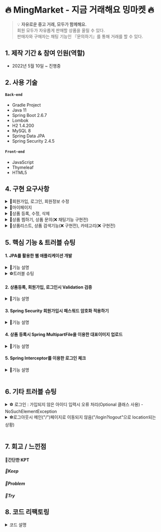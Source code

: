 # 🔥 MingMarket - 지금 거래해요 밍마켓 🔥
>:bulb: **자유로운 중고 거래, 모두가 함께해요.** <br>
> 회원 모두가 자유롭게 판매할 상품을 올릴 수 있다. <br>
> 판매자와 구매자는 채팅 기능인 『문의하기』를 통해 거래를 할 수 있다. <br>

## 1. 제작 기간 & 참여 인원(역할)
- 2022년 5월 10일 ~ 진행중

## 2. 사용 기술
#### `Back-end`
- Gradle Project
- Java 11
- Spring Boot 2.6.7
- Lombok
- H2 1.4.200
- MySQL 8
- Spring Data JPA
- Spring Security 2.4.5
#### `Front-end`
- JavaScript
- Thymeleaf
- HTML5

## 4. 구현 요구사항

<details>
<summary>📁회원가입, 로그인, 회원정보 수정</summary>
<div markdown="1">

##### `회원가입`
- 아이디 중복 체크
- 비밀번호 확인 (한번 더 입력받아서 일치하는지)
- 비밀번호 암호화
- 다음 우편번호 API를 이용한 주소지 입력받기 [➡️Daum 우편번호 서비스 API](https://postcode.map.daum.net/guide)
- 비밀번호 영소문자, 특수문자 포함 12~32자 이하, 같은 문자 연속 3번이상 입력 안됨 (❌ 구현전)
- 카카오, 구글, 네이버 로그인 (❌ 구현전)

##### `로그인`
- 로그인시 로그인 상태 유지 (3분동안 사용하지 않으면 자동 로그아웃)
- 없는 아이디, 비밀번호 입력시 "아이디 또는 비밀번호가 일치하지 않습니다"

##### `회원정보 수정 (+비밀번호 수정)`
- 마이페이지에서 수정 가능
- 회원정보, 비밀번호 수정시 현재 비밀번호 입력받아서 본인이 맞는지 확인
</div>
</details>

<details>
<summary>📁마이페이지</summary>
<div markdown="1">

##### `마이페이지`
- 본인의 정보와 비밀번호를 수정할 수 있다.
- 찜 상품 리스트를 볼 수 있다.
- 자신이 올린 상품 리스트를 볼 수 있다.
- 자신이 올린 상품의 판매 상태를 변경할 수 있다. (거래 완료된 상품이면 거래 완료로 변경) (❌ 구현전)
- 관심 상품, 내 상품의 대표이미지 또는 제목 클릭시 상세 페이지로 이동된다.

</div>
</details>


<details>
<summary>📁상품 등록, 수정, 삭제</summary>
<div markdown="1">

##### `상품 등록, 수정, 삭제`
- 상품 등록시 대표이미지, 제목, 상세 설명, 가격, 카테고리를 입력받는다.
- 비회원은 상품을 등록할 수 없다.
- 수정시 대표이미지, 제목, 상세설명, 가격, 카테고리를 변경할 수 있다.
- 등록한 회원은 거래 상태와 무관하게 상품을 삭제할 수 있다.
- 관심 상품에 추가된 상품이 삭제될 경우, 자동으로 삭제된다. (❌ 구현전)

</div>
</details>

<details>
<summary>📁상품 찜하기, 상품 문의(❌ 채팅기능 구현전)</summary>
<div markdown="1">

##### `상품 찜하기`
- 마음에 드는 상품은 찜하기 가능
- 본인이 올린 상품은 찜할 수 없다.
- 찜 취소 가능
- 찜한 상품은 **마이페이지 - 관심 상품**에서 확인할 수 있다.

##### `상품 문의(❌ 구현전)`
- 상품을 거래하고자 할 경우 채팅을 통해서 문의 가능하다.
- 상품 디테일 페이지에 상품 문의하기 버튼이 있다.
- 로그인 회원만 가능하다. (비회원 사용 불가)
- 본인이 본인에게 문의는 불가능하다.
- 이미 거래가 완료된 상품은 더이상 문의할 수 없다.

</div>
</details>

<details>
<summary>📁상품리스트, 상품 검색기능(❌ 구현전), 카테고리(❌ 구현전)</summary>
<div markdown="1">

##### `상품 리스트`
- 메인화면에 상품리스트가 출력된다. 
- 등록 날짜가 가장 최신 순으로 출력된다.

##### `상품 검색기능, 카테고리 (❌ 구현전)`
- 원하는 상품 정보를 검색할 수 있다. (제목, 내용, 판매자 닉네임 모두 검색됨)
- 카테고리는 『패션(여성, 남성, 스포츠, 잡화), 가전/디지털(컴퓨터, 냉장고, 청소기, 세탁기/건조기), 도서(여행, 역사, 예술, 기타), 기타』로 나눠져있다.

</div>
</details>

## 5. 핵심 기능 & 트러블 슈팅

#### 1. JPA를 활용한 웹 애플리케이션 개발
<details>
<summary>📌기능 설명</summary>
<div markdown="1">
<br>

> 자바 진영의 <b>ORM 기술 표준으로 사용되는 인터페이스의 모음인 JPA를 활용</b>하여 웹 애플리케이션을 개발하였다. <br>
> JPA 인터페이스의 구현체로 <b>Hibervate 프레임 워크</b>를 사용하였다. <br><br>
> 이렇게 JPA를 사용함으로써 INSERT/UPDATE/SELECT <b>쿼리 등을 직접 작성하지 않아도 데이터를 저장</b>할 수 있게 되었다.<br>
> SQL 중심적인 개발이 아닌 Method를 통해서 DB를 조작할 수 있어, 
> 개발자는 객체 모델을 이용해서 비즈니스 로직을 구성하는 데만 집중할 수 있었다. <br>
> 
> 특히 <b>필드 변경이나 필드를 추가하게 될 경우 JPA가 자동으로 SQL을 처리해주기 때문에 유지보수가 수월</b>하다. <br>
> 그리고 초반 개발단계에서는 H2 데이터베이스를 사용하였는데,
> 나중에 데이터베이스를 MySQL로 변경하여도 <b>쿼리를 수정하지 않아도 된다는 장점</b>이 있었다  

<br>

##### `1. 도메인 모델 분석 (연관관계 매핑 분석)`
- **회원(Member)** 과 **상품(Product)**
    - 한명의 회원은 여러 상품을 등록할 수 있다.
    - 상품(Product)이 연관관계 주인으로 다대일 관계를 갖는다.
- **회원(Member)** 과 **관심 상품(WishItem)**
    - 한명의 회원은 여러 개의 관심 상품을 가질 수 있다.
    - 관심상품(WishItem)이 연관관계 주인으로 다대일 관계를 갖는다.
- **관심 상품(WishItem)** 과 **상품(Product)**
    - 관심 상품은 단 하나의 상품에 해당된다.
    - 관심 상품(WishItem)이 연관관계 주인으로 일대일 관계를 갖는다.
- **상품(Product)** 과 **댓글(Comment)**
    - 하나의 상품에는 여러 댓글을 달 수 있다.
    - 댓글(Comment)과 연관관계 주인으로 다대일 관계를 갖는다.
- **회원(Member)** 과 **댓글(Comment)**
    - 한명의 회원은 여러 댓글을 달 수 있다.
    - 댓글(Comment)과 연관관계 주인으로 다대일 관계를 갖는다.
- **상품(Product)** 과 **카테고리(Category)**
    - 하나의 상품은 여러개의 카테고리를 가질 수 있다.
      <br><br>
##### `2. 테이블 설계`
<img src="https://blog.kakaocdn.net/dn/VahxL/btrHaoGhKcw/q5jKbGSMBJWhewhLUNohWK/img.png" width="600">

<br>

##### `3. 엔티티 개발`
👉 주요 사용한 어노테이션
- `@Entity`: 해당 클래스가 DB테이블과 1대 1 매칭
- `@Id`: Primary Key를 지정
- `@GeneratedValue`: `AUTO(dafault)` 데이터베이스에 의해 자동으로 생성된 값
- `@Embedded`: 새로운 값 타입을 직접 정의해서 사용 (재사용이 가능함), 값 타입을 사용하는 곳에 표시
- `@Embeddable`: 값 타입을 정의하는 곳에 표시
- `@ManyToOne(fetch = LAZY)`, `@OneToOne(fetch = LAZY)`: 연관 관계 맵핑
  - <img src="https://blog.kakaocdn.net/dn/xW1JV/btrHfmNFlWw/SZdtqTXWq0h5RvEjcBvE80/img.png" width="350">
  - `fetch = LAZY`: 지연로딩 → 로딩되는 시점에 Lazy 로딩 설정이 되어있는 member 엔티티는 프록시 객체로 가져온다
  - 후에 실제 객체를 사용하는 시점에(member 사용하는 시점에) 초기화가 된다. DB에 쿼리가 나간다. (select 쿼리가 따로 2번 나감)
  - `@ManyToOne`, `@OneToOne`: 기본이 `(fetch = EAGER)` → 즉시로딩 이므로 LAZY로 바꿔준다.
- `@JoinColumn(name = "member_id")`:연관 관계를 맺을 해당 객체의 컬럼 값을 넣어주기
- `@Enumerated(EnumType.STRING)`: 자바의 enum 타입을 매핑할 때 사용
  <br>
  <br>

**※ 엔티티에서 Setter 사용 지양**
> Setter는 호출 시 데이터가 변동된다.
>  <br> Setter를 열어두게 되면 프로젝트가 커지고 복잡해질수록 엔티티가 도대체 왜 어디서 변경되는지 추적하기 점점 힘들어진다.
>  <br> 그래서 엔티티의 데이터를 변경할 때는 아래 코드처럼 Setter 대신 변경 지점이 명확하도록 <b>변경을 위한 비즈니스 메서드를 따로 만들어 제공</b>하였다.
>  <br> 그리고 객체의 일관성을 유지하기 위해 **객체 생성 시점에 값들을 넣어줌**으로써 Setter 사용을 지양할 수 있었다.

- 👇Member Entity

<img src="https://blog.kakaocdn.net/dn/rVKYu/btrHdwXCYQl/qqRCWnwt3GfE7wPjJK1km0/img.png" width="700">

- 👇Product Entity

<img src="https://blog.kakaocdn.net/dn/bH7EHq/btrG9mvqVra/J03WQJAQ6G9341EnzoswS0/img.png" width="700">

- 👇WishItem Entity

<img src="https://blog.kakaocdn.net/dn/bvNtgq/btrHdIpX1iS/6jBB1S1wA5bWQrrRb8zOqK/img.png" width="800">


<br>

> 아래와 같이 기본 생성자 접근자를 `protected`로 변경하면 `new Entity()` 사용을 막을 수 있어 객체의 일관성을 더 유지할 수 있다.
> <br>(`protected`로 설정하는 이유는 JPA 기본 스펙상 기본 생성자가 필요한데 `protected`로 제어하는 것까지 허용되기 때문이다.)
> <br> 롬복을 사용하여 어노테이션 설정을 통해 간단하게 설정하였다.

<img src="https://blog.kakaocdn.net/dn/bN2uFz/btrHevKrk2n/oS7FgdEMk3QBDGR1D947bk/img.png" width="400">

<br>
<br>
<br>

</div>
</details>

<details>
<summary>⚽트러블 슈팅</summary>
<div markdown="1">
<br>
<b>1. JPA - merge()를 이용하여 값 수정시 수정하지 않는 데이터는 값이 null로 들어가짐</b>
<br><br>

> <구현 요구사항> <br>
> 유저는 상품을 자유롭게 올릴 수 있다.  
> 올린 상품을 수정할 수 있다

👇Controller

<img src="https://blog.kakaocdn.net/dn/bXVNYP/btrHaficUqE/Gt7w6LYKNd9lIkVRXz6Hi0/img.png" width="800">

👇ProductRepository

<img src="https://blog.kakaocdn.net/dn/sT8jW/btrHaYnjoFO/ntVeLB0X0y7xJVCbEzdTjK/img.png" width="500">



👇결과:

<img src="https://blog.kakaocdn.net/dn/UDMag/btrFybu624A/ImJr1Z2w3vKXhZKqz1vhj0/img.png" width="400">


##### 문제 발생
- 수정시 MEMBER_ID가 계속 null값이 채워진다.
- 게시글 수정시 게시글 작성자(member_id)는 변경될 일이 없다.
- 그래서 아래 코드 실행시 member_id = null값이다.

```
 else { // 상품이 존재할 경우 강제로 업데이트(즉, 수정)
    em.merge(product);
}
```

> 병합은 준영속 상태의 엔티티를 다시 영속 상태로 변경할 때 사용한다.  
> merge() 메서드는 준영속 상태의 엔티티를 받아 그 정보로 새로운 영속 상태의 엔티티를 반환한다.

**merge()의 동작 방식**

1.  `merge()`를 실행
2.  파라미터로 넘어온 준영속 엔티티의 식별자 값으로 1차 캐시에서 엔티티를 조회
-   만약 1차 캐시에 엔티티가 없으면 데이터베이스에 엔티티를 조회하고 1차 캐시에 저장.
-   무조건 1번은 db 조회를 하므로 성능에 좋지 않을 수 있다.
3.  조회한 영속 엔티티에 product 엔티티의 값을 채워 넣음
-   이때 product 의 모든 값을 영속 엔티티에 채워 넣기 때문에 **null 값이 들어갈 수 도 있는 문제가 생긴다.**
-   이래서 **업데이트 시 merge()보단 변경 감지를 사용하자.**
4.  영속 상태의 객체를 반환

<br>

#### **✨수정된 코드✨**

**변경 감지 사용 (**dirtyChecking)****

👇Service

<img src="https://blog.kakaocdn.net/dn/dMaOMk/btrHdLtKbhK/w1vHzOOH40F3etaQz0cuY1/img.png" width="600">


👇Repository

```
public Product findSingleProduct(Long productId) {
    return em.find(Product.class, productId);
}
```

`entityManager`로 entity를 직접 꺼내, 값을 수정한다.

`@Transactional`으로 인하여 로직이 끝날 때 JPA에서 트랜잭션 commit 시점에 변경 감지(Dirty Checking)한 후 Flush를 한다.
<br>수정시 입력되지 않은 값은 그대로 유지된다.
<br>
<br>
<br>

</div>
</details>


#### 2. 상품등록, 회원가입, 로그인시 Validation 검증
<details>
<summary>📌기능 설명</summary>
<div markdown="1">

#### `1. Valid Annotation을 이용한 Validation 체크`
✔️Spring에서는 사용자가 입력한 값에 대한 유효성을 체크하기 위해 Spring Validator를 사용할 수 있도록 지원하고 있다.

- `build.gradle`에 dependency 추가 <br>
  ➡️`implementation 'org.springframework.boot:spring-boot-starter-validation'`
- **Dto**객체를 정의한 후 각 필드에 맞는 Annotation을 사용했다.
  - `@NotNull`: Null 허용하지 않음 (" ", "" 허용)
  - `@NotEmpty`: Null과 ""는 허용하지 않음 (" "는 허용) 
  - `@NotBlank`: Null과 "", " " 모두 허용하지 않음
  - `@Size(min=, max=)`: 크기가 지정된 경계를 포함한 사이에 있어야 함
  - `@Range(min=, max=)`: 숫자 값 또는 숫자 값의 문자열 표현에 적용(지정한 범위 내에 있어야 함)
- **Controller**에서는 Dto 객체 앞에 `@Valied`, 그리고 객체 뒤에는 `BindingResult result`를 명시한다.
  - `@Valid` 선언된 객체에 설정을 바탕으로 유효성 검사
  - 데이터가 유효하지 않은 속성이 있으면 그에 대한 에러 정보를 `BindingResult`에 담는다.
    - 아래 코드처럼 `result`에 에러가 담겨있는지 확인하는 로직을 만들어 에러가 있으면 폼으로 다시 이동할 수 있도록 한다. 
    ```
      if (result.hasErrors()) { //만약에 result 안에 에러가 있으면
        return "product/createProductForm"; //다시 폼으로 이동
      }
      ```
<br>

#### `2. 회원가입시 아이디 중복 검증 `
👇MemberService에서 따로 중복 아이디를 검증하는 메서드를 만들었다.

<img src="https://blog.kakaocdn.net/dn/dEOPkl/btrHfRfKHvx/ndrBqKHn87J1vQLJdmxv20/img.png" width="650">

👇그리고 화면에 보여질 오류메시지는 타임리프를 통해 아래코드와 같이 `globalError()`를 출력시켜주었다.
````
    <div th:if="${#fields.hasGlobalErrors()}">
        <p class="field-error" th:each="err : ${#fields.globalErrors()}"
        th:text="${err}">전체 오류 메시지</p>
    </div>
````


<br>
📝검증과 오류 메시지 공식 메뉴얼 <br>
→ https://www.thymeleaf.org/doc/tutorials/3.0/thymeleafspring.html#validation-and-
error-messages

</div>
</details>

#### 3. Spring Security 회원가입시 패스워드 암호화 적용하기
<details>
<summary>📌기능 설명</summary>
<div markdown="1">
<br>

>Spring Security?<br>
>Spring 기반의 Application의 보안을 위한 Spring framework<br>
>스프링 시큐리티의 PasswordEncoder를 이용하여 패스워드를 암호화 할 것이다. <br>
>[🔗Spring Security공식문서 바로가기](https://spring.io/projects/spring-security)<br>

##### `1. 의존성 주입`

- 우선 비밀번호 암호화에 사용되는 PasswordEncoder를 사용하기 위해서는 Spring Security 의존성을 주입해줘야 한다.<br>
  ➡️`implementation group: 'org.springframework.boot', name: 'spring-boot-starter-security`


##### `2. Config 설정`
<details>  
<summary>PasswordEncoder 코드 참조</summary>  
<div markdown="1">  

  ```
/*
 * Copyright 2011-2016 the original author or authors.
 *
 * Licensed under the Apache License, Version 2.0 (the "License");
 * you may not use this file except in compliance with the License.
 * You may obtain a copy of the License at
 *
 *      https://www.apache.org/licenses/LICENSE-2.0
 *
 * Unless required by applicable law or agreed to in writing, software
 * distributed under the License is distributed on an "AS IS" BASIS,
 * WITHOUT WARRANTIES OR CONDITIONS OF ANY KIND, either express or implied.
 * See the License for the specific language governing permissions and
 * limitations under the License.
 */

package org.springframework.security.crypto.password;

/**
 * Service interface for encoding passwords.
 *
 * The preferred implementation is {@code BCryptPasswordEncoder}.
 *
 * @author Keith Donald
 */
public interface PasswordEncoder {

	/**
	 * Encode the raw password. Generally, a good encoding algorithm applies a SHA-1 or
	 * greater hash combined with an 8-byte or greater randomly generated salt.
	 */
	String encode(CharSequence rawPassword);

	/**
	 * Verify the encoded password obtained from storage matches the submitted raw
	 * password after it too is encoded. Returns true if the passwords match, false if
	 * they do not. The stored password itself is never decoded.
	 * @param rawPassword the raw password to encode and match
	 * @param encodedPassword the encoded password from storage to compare with
	 * @return true if the raw password, after encoding, matches the encoded password from
	 * storage
	 */
	boolean matches(CharSequence rawPassword, String encodedPassword);

	/**
	 * Returns true if the encoded password should be encoded again for better security,
	 * else false. The default implementation always returns false.
	 * @param encodedPassword the encoded password to check
	 * @return true if the encoded password should be encoded again for better security,
	 * else false.
	 */
	default boolean upgradeEncoding(String encodedPassword) {
		return false;
	}

}
```

</div>  
</details>

`PasswordEncoder`는 스프링 시큐리티의 인터페이스 객체이다. <br>
스프링 시큐리티(Spring Security)에서 제공하는 비밀번호 암호화 방법이다. <br>
단방향 암호화로 진행이 되는데 인터페이스와 구현체를 제공한다.<br>
기존적인 설정들을 disable하는 `Config` 객체는 `WebSecurityConfigurerAdapter`를 상속받아 `configure()`를 구현한다.

👇SecurityConfig

<img src="https://blog.kakaocdn.net/dn/Yuvb4/btrHdbAiNWx/nQgt4GDHmchEqPHPE4kvW1/img.png" width="650">

<details>  
<summary>📝참고</summary>  
<div markdown="1">

<img src="https://blog.kakaocdn.net/dn/bDfllg/btrFKmQyTvr/yq0ARTmbpIWYg43pvatr9K/img.png" width="400">

configure(http:HttpSecurity):void 오버라이드하였다.
</div>  
</details>

❗️여기서 **BcryptPasswordEncoder는 BCrypt라는 해시 함수를 이용하여 패스워드를 암호화하는 구현체**이다.



**`.antMatchers`**

```
.antMatchers("/css/**", "/js/**", "/*.ico", "/error", "/").permitAll()
```
- 특정 리소스에 대해서 권한을 설정한다.
- 뒤에 붙은 `.permitAll()`은 `.antMatchers`에서 설정한 URL의 접근을 인증없이 허용한다는 뜻이다.


**`.anyRequest`**

```
.anyRequest().authenticated()
```
- 이 옵션은 모든 리소스가 인증을 해야만 접근이 허용된다는 뜻이다.
<br>

[🔗스프링 시큐리티 설정값 참고한 블로그 바로가기](https://kimchanjung.github.io/programming/2020/07/02/spring-security-02/)

##### `3. 회원가입/로그인 구현`

👇MemberEntity

<img src="https://blog.kakaocdn.net/dn/uDlNt/btrHiE1WoMd/Wd6vIp23x62SPeQazvHaW1/img.png" width="650">


`MemberEntity`에서 `PasswordEncoder`를 사용하여 password를 인코딩하였다.


#### **1\. 회원가입**

👇MemberService

<img src="https://blog.kakaocdn.net/dn/bVkWD1/btrHi3mUdvX/bTxa8KaNCzFd3c75FaDMdk/img.png" width="650">


회원가입 진행시 MemberService에서 <br>
생성자를 통해 의존 관계를 주입받은 `PasswordEncoder`를 사용하여 비밀번호 해싱후<br>
`MemberRepository`로 DB에 저장할 수 있도록 하였다. <br><br>

<details>  
<summary>👇MemberController</summary>  
<div markdown="1">

<img src="https://blog.kakaocdn.net/dn/LvW8D/btrHiXgJBhj/9AtFYJ0OP4nN2PgZikRw1K/img.png" width="600">

</div>  
</details>


컨트롤러에서는 `"/join"`에 POST요청이 들어오면
기본적인 Validation 후 `memberService.join()`을 통해 회원가입이 진행될 수 있도록 해주었다.<br><br>

#### **2\. 회원 로그인**

👇LoginService

<img src="https://blog.kakaocdn.net/dn/Qzbnl/btrHepyGMu9/mmPlaTTDPHdaxTYHI6X6Ok/img.png" width="650">

`login` Method는 회원 아이디와 비밀번호를 체크하는 Method이다.

`passwordEncoder.matches()`에서 `matches()`는 내부에서 **사용자가 입력한 평문 패스워드와
db에 암호화되어 저장된 패스워드가 서로 대칭되는지**에 대한 알고리즘을 구현하고 있다.

먼저 아이디를 조회한 후 입력받은 값의 아이디가 있는지 확인 후 (없으면 null 반환)<br>
비밀번호가 일치하면 memberEntitiy를, 비밀번호가 일치하지 않으면 null을 반환하도록 하였다.
<br><br>

#### **3\. 비밀번호 변경**

👇LoginService

<img src="https://blog.kakaocdn.net/dn/b0YkMq/btrHhb073cO/MZdINK7UDjp2YzBIacotO1/img.png" width="500">

passwordCheck 메서드를 통해 비밀번호 수정전 현재 비밀번호를 입력받아서 한번 더 체크한다.

👇MemberService

<img src="https://blog.kakaocdn.net/dn/v94s4/btrHg4m9BXe/HcPZ3ixJtLXOrr86LYsHVk/img.png" width="500">

📝JPA 변경 감지(Dirty Checking)을 활용하여 수정하였다.

- `memberRepository.findOneMember(memberId)`: entity를 직접 꺼낸다.
- `findMember.passwordChange(password)`: 변경된 비밀번호넣은 후
- `findMember.hashpassword(passwordEncoder)`: 암호화 시킨 값으로 수정한다.

👇MemberEntity에서 수정메서드

<img src="https://blog.kakaocdn.net/dn/bblkA9/btrHfz8Mciu/9SMobIYexzEbLfdJD6rBjK/img.png" width="400">

</div>
</details>

#### 4. 상품 등록시 Spring MultipartFile을 이용한 대표이미지 업로드
<details>
<summary>📌기능 설명</summary>
<div markdown="1">
<br>
✏️파일은 문자와 다르게 바이너리 데이터를 전송해야 한다.<br>

그리고 **상품 등록 시 제목, 상세 설명, 가격 등 문자와 바이너리를 동시에 폼에 담아 전송**해야 한다.<br>
이 문제를 해결하기 위해 HTTP가 제공하는 multipart/form-data라는 전송 방식을 사용한다.<br>

> 📝 **바이너리 파일(binart file)**  
> 바이너리 파일은 데이터의 저장과 처리를 목적으로   
> 0과 1의 이진 형식으로 인코딩된 파일을 가리킵니다. (텍스트 파일이 아닌 컴퓨터 파일)  
> 프로그램이 이 파일의 데이터를 읽거나 쓸 때는 데이터의 어떠한 변환도 일어나지 않습니다.

👇html

```
<form action="/save" method="post" enctype="multipart/form-data">
    <input type="text" name="name">
    <input type="file" name="image">
    <button type="submit">전송</button>
</form>
```

데이터를 전송하게 되면 아래와 같은 내용으로 HTTP Body에 담긴다.

👇HTTP Message Body

```
------WebKitFormBoundaryMVA4MPoFDDjKPJl2
Content-Disposition: form-data; name="name"
kim!
------WebKitFormBoundaryMVA4MPoFDDjKPJl2
Content-Disposition: form-data; name="image"; filename="ì‚¬ì§„.jpg"
Content-Type: image/jpeg
... ÿØÿà·'j©?AGÙ'ìÿÙ ...
------WebKitFormBoundaryMVA4MPoFDDjKPJl2--

```

-   "---xxx"로 영역 구분
-   "Content-Disposition:form-data; data="data" ~ → 영역의 시작(해당 영역에 대한 정보)
-   "---xxx--" 끝 명시

위와 같은 식으로 각각의 항목을 구분해서 한번에 형식이 다른 여러 항목들을 전송할 수 있다.

**multipart/form-data 방식**

##### `1. HTML <form></form>`

<img src="https://blog.kakaocdn.net/dn/bEzhRg/btrHlyujC08/Stg8pOWOeNHOSwHNeSNhdk/img.png" width="500">

우선 이 방식을 사용하기 위해 Form 태그에 `enctype="multipart/form-data"`를 추가로 지정했다.

##### `2. 파일 저장과 관련된 업무를 처리할 수 있는 Class`

👇FileUpload

![](https://blog.kakaocdn.net/dn/QcvP1/btrHiXIsX2Q/KnseROr0VaUhxqAwrBOf1K/img.png)

- `extractExt(String originalFilename)`: 원래 파일명에서 확장자를 뽑는다. (.jpg, .pnp ...)
- `createServerFileName(String originalFilename)`: 서버 내부에서 관리하는 파일명으로 UUID를 생성한 후 원래 파일명 확장자를 붙인다. (ex: UUID.jpg)
<br>중복된 파일명으로 저장되어 충돌나는 현상을 방지하기 위해 UUID를 사용하였다.
- `serverUploadFile(MultipartFile multipartFile, '저장되는 경로')`: 파일을 저장한다.
`file.transferTo(new File("PATH")` 을 이용해 파일을 저장할 수 있다.<br>
사용자가 업로드한 파일명은  `file.getOriginalFilename()`  으로 받을 수 있다.

##### `3. Cotroller (+ 파일이 저장되는 경로 구하기)`

![](https://blog.kakaocdn.net/dn/HmdDv/btrHkUw0QIR/Nzodo4mwE1kxSuPHkw0Fik/img.png)

`realPath`: 파일이 저장되는 경로이다.<br>
`request.getSession().getServletContext().getRealPath("/upload")`: **내 프로젝트/src/main/webapp/upload 파일 경로**이다.
<br>
즉, 저 경로에 webapp 파일이 없다면 에러가 나거나 톰캣의 임시폴더에 저장되게 된다.
<br>이러한 오류를 방지하려면 webapp 파일을 꼭 만들어줘야한다.

<img src="https://blog.kakaocdn.net/dn/ZbQri/btrHi3IeEig/rRroFpWzLHMF517PutZa9K/img.png" width="350">

<br>

<details>
<summary>✔️ Spring Boot 와 Thymeleaf 경우 참고사항</summary>
<div markdown="1">

Spring Boot 와 Thymeleaf 적용중이라면 기본적으로 static에서 파일을 읽게 된다. (css 또는 js 파일 등)  
그래서 파일 업로드된 이미지파일을 불러올 때 경로 오류로 불러오지 않는 상황이 생길 수도 있다.  
이 때는 정적 리소스에 접근해서 경로를 바꿔줘야한다.  
application.yml 에서 다음과 같이 코드를 적어주었다.

<img src="https://blog.kakaocdn.net/dn/pyL4h/btrHjdxwR8x/ySt8rpT5YGZRMgKEMixbkk/img.png" width="300">

👇html에서 Bootstrap css와 기타 css파일 위치를 수정해주었다.

<img src="https://blog.kakaocdn.net/dn/bLpa6K/btrHiG1l93c/jGIQA5j2rgJjmKmMkkjDzk/img.png" width="600">

</div>
</details>

이미지를 HTML에서 보여줄 때는 아래코드를 이용하여 Resource를 보여주었다.

```
<img th:src="@{/webapp/upload/} + ${fileName}">

```

<br>
</div>
</details>

#### 5. Spring Interceptor를 이용한 로그인 체크
<details>
<summary>📌기능 설명</summary>
<div markdown="1">

##### `인터셉터 (Interceptor)`<br>
>Interceptor란 컨트롤러에 들어오는 요청 `HttpRequest`와 컨트롤러가 응답하는 `HttpResponse`를 가로채는 역할을 한다.<br>

📝사용자 요청으로 서버로 들어온 Request 객체를 Controller의 Handler(사용자가 요청한 URL에 따라 실행되어야 할 메서드)로 도달하기 전 가로채어, 
원하는 추가 작업이나 로직을 수행한 후 Handler로 보낼 수 있도록 해준다.
<br><br>
##### `사용이유` <br>
프로젝트 올리기, 마이페이지 등 로그인을 한 사용자만 실행할 수 있는 Controller Handler를 작성할 때,<br>
오직 로그인 회원만 실행할 수 있도록 하기 위해 **로그인 회원인지 확인하는 체크 코드를 각 핸들러에 모두 작성**해주어야 한다.<br>
이렇게 모두 작성하게 되면 **반복되는 코드들이 많아지고** 그로 인해 메모리 낭비, 서버의 부하가 늘어난다.<br>
그리고 **코드의 누락 실수**가 발생할 수 있다.<br>
그렇게 된다면 자격이 없는 사용자가 접근할 수 있게 되어 보안 측면에서 문제가 생긴다.<br><br>
🔧이러한 문제점들을 줄이기 위해 Interceptor를 사용하여 핸들러 수만큼 작성했던 **로그인 체크 코드를 Interceptor 클래스에 한 번만 작성하면 된다.**<br>
이에 따라 **코드의 중복을 제거**할 수 있고 **메모리 낭비를 줄일 수 있다.**<br>
동시에 누락에 대한 위험이 상당히 줄어든다.


**1. 인터셉터(Interceptor) 구현**

<img src="https://blog.kakaocdn.net/dn/bn3GX2/btrHqPXdnCO/kuJsdangJWx8fLhPCnpV31/img.png">

- `request.getRequestURI`: 웹 서버로 요청 시, 요청에 사용된 URL 로부터 URI 값을 리턴한다.
- `?redirectURL= + requestURI`: 로그인 사용자가 아닌 경우, 쿼리스프링으로 현재 요청 페이지 URI를 넣어서 로그인 페이지로 보낸다.

<img src="https://blog.kakaocdn.net/dn/VgvVw/btrHrwC6B25/RvBx3raJQAbgzkvTutyzO0/img.png" width="600">

- LoginController에서 로그인 성공시 다시 요청했던 페이지로 갈 수 있도록 쿼리스프링을 받아서 redirect 하였다. <br>
- ` @RequestParam(defaultValue = "/")`: 기본 값을 "/"로 설정하여 넘어오는 URI가 없을 경우 메인 페이지로 갈 수 있도록 하였다.

**2. WebMvcConfigurer 구현 후 Interceptor 등록**

<img src="https://blog.kakaocdn.net/dn/Td4Wu/btrHqRBxYUG/Ak6XVZEoeFSf4a1Qx62UBk/img.png" width="600">

- `.addInterceptor()` : 등록할 인터셉터 설정
- `.order()`: Interceptor 실행 순서
- `.addPathPatterns()` : 적용할 url 패턴 설정
- `.excludePathPatterns()` : Interceptor가 동작하지 않을 url 패턴 설정

</div>
</details>

<br>

## 6. 기타 트러블 슈팅

<details>
<summary>⚽ 로그인 : 가입되지 않은 아이디 입력시 오류 처리(Optional 클래스 사용) - NoSuchElementException</summary>
<div markdown="1">

#### 🚫현재 문제점

1. 로그인시 잘못된 아이디(없는 아이디)를 입력하게 되면

<img src="https://blog.kakaocdn.net/dn/Aswox/btrFHEX5ZqN/BdAb7IqKdBTWXkeVKOkbIK/img.png" width="450">

2. NoSuchElementException 예외가 터져버린다.

<img src="https://blog.kakaocdn.net/dn/pGSvS/btrFTOx96lq/YUwapoxLkwOW7uLpikMdPK/img.png" width="450">


🔻에러메시지<br>
java.util.NoSuchElementException: No value present at java.base/java.util.Optional.get(Optional.java:148) ~\[na:na\] at project.toyproject.service.LoginService.login(LoginService.java:31) ~\[classes/:na\] at

코드보기

👇MemberRepository

<img src="https://blog.kakaocdn.net/dn/bFcJSe/btrHkodsUiU/ZGyjUZrkSF9vTG2qZDB5N0/img.png" width="550">

👇LoginService

<img src="https://blog.kakaocdn.net/dn/bzOZ9V/btrHthsnMhV/YPhY3F03dVEcHmatQnK15K/img.png" width="550">

1. 우선 `findMemberOptional.get()`으로 `Optional` 객체에 저장된 값에 접근한다.<br>
2. 여기서 저장된 값이 있다면 if문으로 넘어갈 것이다.<br>
3. 하지만 **`Optional` 객체에 저장된 값이 null이면 `NoSuchElementException` 예외가 발생한다.**<br>
4. 해당 아이디가 없을 경우 결국 if문이 실행되기 전에 예외가 터져버리는 것이다.<br>
5. 따라서 `findMemberOptional.get()`이 실행되기 전에 `Optional` 객체에 저장된 값이 null인지 아닌지를 먼저 확인한 후 호출해야한다.<br>

#### ✔️문제해결

📝Optional 클래스의 메소드 <br>
- `T get()`: Optional 객체에 저장된 값을 반환함.
- ⭐️`boolean isPresent()`: 저장된 값이 존재하면 true를 반환하고, 값이 존재하지 않으면 false를 반환함.

→ **`get()` 메소드를 호출하기 전에**
<br>
→ **`isPresent()`를 사용하여 객체에 저장된 값이 null인지 아닌지를 확인할 것이다.**

👇LoginService

<img src="https://blog.kakaocdn.net/dn/KsmmT/btrHwkP6QHx/kw5ZK89MSpJDpzxjxB6Fdk/img.png" width="550">

- `isPresent()`: 입력받은 아이디 정보가 존재하면 true, 존재하지 않을 경우 false 반환
- if문으로 아이디 정보가 없을 경우 null을 리턴한다.

다시 가입되지 않은 아이디로 로그인을 시도해본다.

<img src="https://blog.kakaocdn.net/dn/5X9Jo/btrFHGhphs5/JNjnGSB8w4XKgUvZqnnsPK/img.png" width="450">

생각한 방향으로 잘 작동되는 것을 볼 수 있다.

> **Optional<T> 클래스**  
>  Integer, Double 클래스처럼 **'T' 타입의 객체를 포장해주는 래퍼 클래스**  
>  **모든 타입의 참조 변수를 저장할 수 있다.**  
>  이러한 Optional 객체를 사용하면 복잡한 조건문 없이 **null 값으로 인해 발생하는 예외를 처리할 수 있다.**  
>[(참고한 사이트)코딩의 시작, TCP School](http://www.tcpschool.com/java/java_stream_optional)

</div>
</details>

<details>
<summary>⚽로그아웃시 메인("/")페이지로 이동되지 않음("/login?logout"으로 location되는 상황)</summary>
<div markdown="1">
내용
</div>
</details>


<br>

## 7. 회고 / 느낀점

#### 📝간단한 KPT
##### 🔻Keep

##### 🔻Problem

##### 🔻Try


## 8. 코드 리팩토링

<details>
<summary>코드 설명</summary>
<div markdown="1">


</div>
</details>